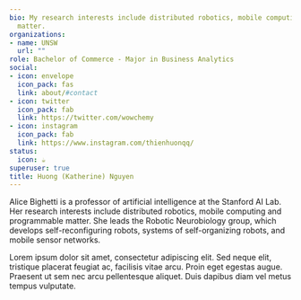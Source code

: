 ```yaml
---
bio: My research interests include distributed robotics, mobile computing and programmable
  matter.
organizations:
- name: UNSW
  url: ""
role: Bachelor of Commerce - Major in Business Analytics
social:
- icon: envelope
  icon_pack: fas
  link: about/#contact
- icon: twitter
  icon_pack: fab
  link: https://twitter.com/wowchemy
- icon: instagram
  icon_pack: fab
  link: https://www.instagram.com/thienhuonqq/
status:
  icon: ☕️
superuser: true
title: Huong (Katherine) Nguyen
---
```


Alice Bighetti is a professor of artificial intelligence at the Stanford AI Lab. Her research interests include distributed robotics, mobile computing and programmable matter. She leads the Robotic Neurobiology group, which develops self-reconfiguring robots, systems of self-organizing robots, and mobile sensor networks.

Lorem ipsum dolor sit amet, consectetur adipiscing elit. Sed neque elit, tristique placerat feugiat ac, facilisis vitae arcu. Proin eget egestas augue. Praesent ut sem nec arcu pellentesque aliquet. Duis dapibus diam vel metus tempus vulputate.
